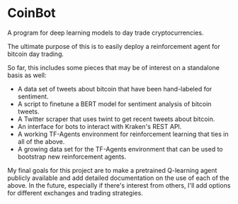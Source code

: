 # CoinBot
A program for deep learning models to day trade cryptocurrencies.

The ultimate purpose of this is to easily deploy a reinforcement agent for bitcoin day trading. 

So far, this includes some pieces that may be of interest on a standalone basis as well:
- A data set of tweets about bitcoin that have been hand-labeled for sentiment.
- A script to finetune a BERT model for sentiment analysis of bitcoin tweets.
- A Twitter scraper that uses twint to get recent tweets about bitcoin.
- An interface for bots to interact with Kraken's REST API.
- A working TF-Agents environment for reinforcement learning that ties in all of the above.
- A growing data set for the TF-Agents environment that can be used to bootstrap new reinforcement agents.

My final goals for this project are to make a pretrained Q-learning agent publicly available and add detailed documentation on the use of each of the above. In the future, especially if there's interest from others, I'll add options for different exchanges and trading strategies.
